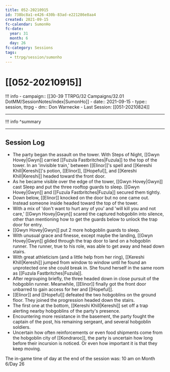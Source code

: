 ```yaml
---
title: 052-20210915
id: 738bc8a1-e426-430b-83ad-e221286e8aa4
created: 2021-09-15
fc-calendar: SumonHo
fc-date:
  year: 31
  month: 6
  day: 26
fc-category: Sessions
tags:
  - ttrpg/session/sumonho
---
```


# [[052-20210915]]

!!! info
    - campaign:: [[30-39 TTRPG/32 Campaigns/32.01 DotMM/SessionNotes/index|SumonHo]]
    - date:: 2021-09-15
    - type:: session, ttrpg
    - dm:: Don Warnecke
    - Last Session: [[051-20210824]]


---

!!! info
    ^summary

---

## Session Log


- The party began the assault on the tower. With Steps of Night, [[Gwyn Hovey|Gwyn]] carried [[Fuzula Fastbritches|Fuzula]] to the top of the tower. In an 'invisible train,' between [[Elinor]]'s spell and [[Kereshi Khill|Kereshi]]'s potion, [[Elinor]], [[Hopeful]], and [[Kereshi Khill|Kereshi]] headed toward the front door.
- As he became visible over the edge of the tower, [[Gwyn Hovey|Gwyn]] cast Sleep and put the three rooftop guards to sleep. [[Gwyn Hovey|Gwyn]] and [[Fuzula Fastbritches|Fuzula]] secured them tightly.
- Down below, [[Elinor]] knocked on the door but no one came out. Instead someone inside headed toward the top of the tower.
- With a mix of 'don't want to hurt any of you' and 'will kill you and not care,' [[Gwyn Hovey|Gwyn]] scared the captured hobgoblin into silence, other than mentioning how to get the guards below to unlock the trap door for entry.
- [[Gwyn Hovey|Gwyn]] put 2 more hobgoblin guards to sleep.
- With unusual grace and finesse, except maybe the landing, [[Gwyn Hovey|Gwyn]] glided through the trap door to land on a hobgoblin runner. The runner, true to his role, was able to get away and head down stairs.
- With great athleticism (and a little help from her ring), [[Kereshi Khill|Kereshi]] jumped from window to window until he found an unprotected one she could break in. She found herself in the same room as [[Fuzula Fastbritches|Fuzula]].
- After regrouping briefly, the three headed down in close pursuit of the hobgoblin runner. Meanwhile, [[Elinor]] finally got the front door unbarred to gain access for her and [[Hopeful]].
- [[Elinor]] and [[Hopeful]] defeated the two hobgoblins on the ground floor. They joined the progression headed down the stairs.
- The first one at the bottom, [[Kereshi Khill|Kereshi]] set off a trap alerting nearby hobgoblins of the party's presence.
- Encountering more resistance in the basement, the party fought the captain of the post, his remaining sergeant, and several hobgoblin soldiers.
- Uncertain how often reinforcements or even food shipments come from the hobgoblin city of [[Kondraroc]], the party is uncertain how long before their incursion is noticed. Or even how important it is that they keep moving.   

The in-game time of day at the end of the session was: 10 am on Month 6/Day 26

